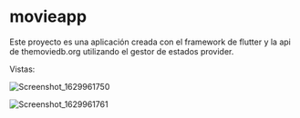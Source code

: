 # movieapp

Este proyecto es una aplicación creada con el framework de flutter y la api de themoviedb.org utilizando el gestor de estados provider.

Vistas:

![Screenshot_1629961750](https://user-images.githubusercontent.com/52447471/130917820-bed4e594-a4fe-4ade-b6c9-10881672e2f2.png)

![Screenshot_1629961761](https://user-images.githubusercontent.com/52447471/130917834-360c9dad-3081-4110-acdd-d04bfa2c6a5a.png)
